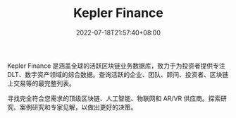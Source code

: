 ﻿---
weight: 
title: "Kepler Finance"
description: "Kepler Finance 是涵盖全球的活跃区块链业务数据库，致力于为投资者提供专注 DLT、数字资产领域的综合数据"
date: 2022-07-18T21:57:40+08:00
lastmod: 2022-07-18T16:45:40+08:00
draft: false
authors: ["浮尘"]
featuredImage: "kepler-finance.jpg"
link: "https://kepler.finance/"
tags: ["数据分析","Kepler Finance"]
categories: ["navigation"]
navigation: ["数据分析"]
lightgallery: true
toc: true
pinned: false
recommend: false
recommend1: false
---
Kepler Finance 是涵盖全球的活跃区块链业务数据库，致力于为投资者提供专注 DLT、数字资产领域的综合数据。查询活跃的企业、团队、顾问、投资者、区块链上交易等的最完整列表。

寻找完全符合您需求的顶级区块链、人工智能、物联网和 AR/VR 供应商。探索研究、案例研究和专家见解，以做出更好的决策。



